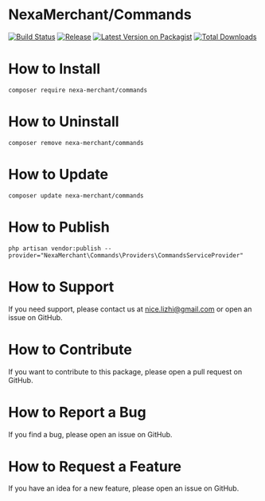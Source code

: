 # NexaMerchant/Commands

[![Build Status](https://github.com/NexaMerchant/Commands/workflows/Laravel/badge.svg)](https://github.com/NexaMerchant/Commands)
[![Release](https://img.shields.io/github/release/NexaMerchant/Commands.svg?style=flat-square)](https://github.com/NexaMerchant/Commands/releases)
[![Latest Version on Packagist](https://img.shields.io/packagist/v/Nexa-Merchant/Commands.svg?style=flat-square)](https://packagist.org/packages/Nexa-Merchant/Commands)
[![Total Downloads](https://img.shields.io/packagist/dt/Nexa-Merchant/Commands.svg?style=flat-square)](https://packagist.org/packages/Nexa-Merchant/Commands)

# How to Install

```
composer require nexa-merchant/commands
```

# How to Uninstall

```
composer remove nexa-merchant/commands
```

# How to Update

```
composer update nexa-merchant/commands
```

# How to Publish

```
php artisan vendor:publish --provider="NexaMerchant\Commands\Providers\CommandsServiceProvider"
```

# How to Support

If you need support, please contact us at nice.lizhi@gmail.com or open an issue on GitHub.

# How to Contribute

If you want to contribute to this package, please open a pull request on GitHub.

# How to Report a Bug

If you find a bug, please open an issue on GitHub.

# How to Request a Feature

If you have an idea for a new feature, please open an issue on GitHub.


